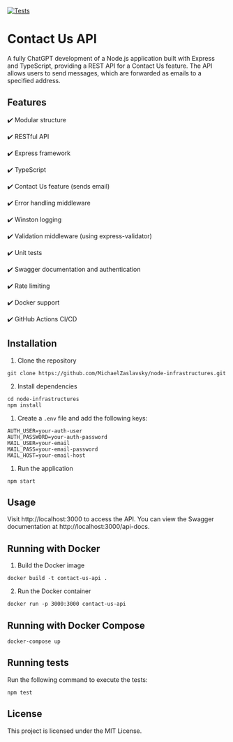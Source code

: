 [![Tests](https://github.com/michaelzaslavsky/node-infrastructures/actions/workflows/main.yml/badge.svg)](https://github.com/michaelzaslavsky/node-infrastructures/actions/workflows/main.yml)

# Contact Us API

A fully ChatGPT development of a Node.js application built with Express and TypeScript, providing a REST API for a Contact Us feature. The API allows users to send messages, which are forwarded as emails to a specified address.

## Features

✔️ Modular structure

✔️ RESTful API

✔️ Express framework

✔️ TypeScript

✔️ Contact Us feature (sends email)

✔️ Error handling middleware

✔️ Winston logging

✔️ Validation middleware (using express-validator)

✔️ Unit tests

✔️ Swagger documentation and authentication

✔️ Rate limiting

✔️ Docker support

✔️ GitHub Actions CI/CD

## Installation

1. Clone the repository
```
git clone https://github.com/MichaelZaslavsky/node-infrastructures.git
```

2. Install dependencies
```
cd node-infrastructures
npm install
```

1. Create a `.env` file and add the following keys:
```
AUTH_USER=your-auth-user
AUTH_PASSWORD=your-auth-password
MAIL_USER=your-email
MAIL_PASS=your-email-password
MAIL_HOST=your-email-host
```

1. Run the application
```nodejs
npm start
```

## Usage

Visit http://localhost:3000 to access the API. You can view the Swagger documentation at http://localhost:3000/api-docs.

## Running with Docker

1. Build the Docker image
```
docker build -t contact-us-api .
```

2. Run the Docker container
```
docker run -p 3000:3000 contact-us-api
```

## Running with Docker Compose
```
docker-compose up
```

## Running tests

Run the following command to execute the tests:
```nodejs
npm test
```

## License

This project is licensed under the MIT License.